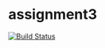 # assignment3

[![Build Status](https://travis-ci.com/ds5859/assignment3.svg?branch=master)](https://travis-ci.com/ds5859/assignment3)
